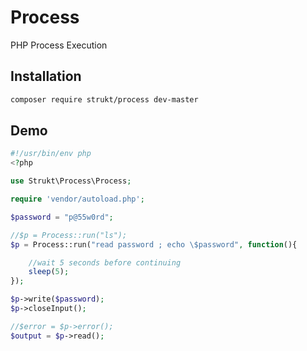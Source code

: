 # Process

PHP Process Execution

## Installation

```sh
composer require strukt/process dev-master
```

## Demo

```php
#!/usr/bin/env php
<?php

use Strukt\Process\Process;

require 'vendor/autoload.php';

$password = "p@55w0rd";

//$p = Process::run("ls");
$p = Process::run("read password ; echo \$password", function(){

	//wait 5 seconds before continuing
	sleep(5);
});

$p->write($password);
$p->closeInput();

//$error = $p->error();
$output = $p->read();
```
